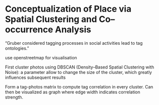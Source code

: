 # Conceptualization of Place via Spatial Clustering and Co–occurrence Analysis

“Gruber considered tagging processes in social activities lead to tag ontologies.”

use openstreetmap for visualisation

First cluster photos using DBSCAN (Density–Based Spatial Clustering with Noise): a parameter allow to change the size of the cluster, which greatly influences subsequent results

Form a tag-photos matrix to compute tag correlation in every cluster. Can then be visualized as graph where edge width indicates correlation strength.
